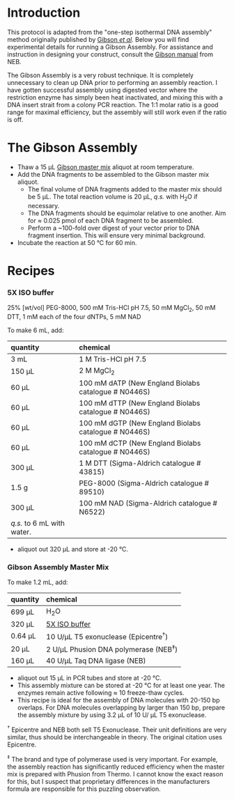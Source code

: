 # Introduction
This protocol is adapted from the "one-step isothermal DNA assembly" method originally published by [Gibson _et al_](http://www.ncbi.nlm.nih.gov/pubmed/19363495).  Below you will find experimental details for running a Gibson Assembly.  For assistance and instruction in designing your construct, consult the [Gibson manual](https://www.neb.com/~/media/Catalog/All-Products/0AA961B294E444AFBEDD5C4A904C76E6/Datacards%20or%20Manuals/manualE2611.pdf) from NEB.

The Gibson Assembly is a very robust technique.  It is completely unnecessary to clean up DNA prior to performing an assembly reaction.  I have gotten successful assembly using digested vector where the restriction enzyme has simply been heat inactivated, and mixing this with a DNA insert strait from a colony PCR reaction.  The 1:1 molar ratio is a good range for maximal efficiency, but the assembly will still work even if the ratio is off.


# The Gibson Assembly
* Thaw a 15 μL [Gibson master mix](#gibson-assembly-master-mix) aliquot at room temperature.
* Add the DNA fragments to be assembled to the Gibson master mix aliquot.
  * The final volume of DNA fragments added to the master mix should be 5 μL.  The total reaction volume is 20 μL, _q.s._ with H<sub>2</sub>O if necessary.
  * The DNA fragments should be equimolar relative to one another. Aim for ≈ 0.025 pmol of each DNA fragment to be assembled.
  * Perform a ~100-fold over digest of your vector  prior to DNA fragment insertion.  This will ensure very minimal background.
* Incubate the reaction at 50 °C for 60 min.



# Recipes
### 5X ISO buffer
25% [wt/vol] PEG-8000, 500 mM Tris-HCl pH 7.5, 50 mM MgCl<sub>2</sub>, 50 mM DTT, 1 mM each of the four dNTPs, 5 mM NAD

To make 6 mL, add:

| quantity | chemical |
| :--- | :--- |
| 3 mL | 1 M Tris-HCl pH 7.5 |
| 150 μL | 2 M MgCl<sub>2</sub> |
| 60 μL | 100 mM dATP (New England Biolabs catalogue # N0446S) |
| 60 μL | 100 mM dTTP (New England Biolabs catalogue # N0446S) |
| 60 μL | 100 mM dGTP (New England Biolabs catalogue # N0446S) |
| 60 μL | 100 mM dCTP (New England Biolabs catalogue # N0446S) |
| 300 μL | 1 M DTT (Sigma-Aldrich catalogue # 43815) |
| 1.5 g | PEG-8000 (Sigma-Aldrich catalogue # 89510) |
| 300 μL | 100 mM NAD (Sigma-Aldrich catalogue # N6522) |
| _q.s._ to 6 mL with water. |

* aliquot out 320 μL and store at -20 °C.


### Gibson Assembly Master Mix
To make 1.2 mL, add:

| quantity | chemical |
| :--- | :--- |
| 699 μL | H<sub>2</sub>O |
| 320 μL | [5X ISO buffer](#5X-ISO-buffer) |
| 0.64 μL | 10 U/μL T5 exonuclease (Epicentre<sup>†</sup>) |
| 20 μL | 2 U/μL Phusion DNA polymerase (NEB<sup>‡</sup>) |
| 160 μL | 40 U/μL Taq DNA ligase (NEB) |

* aliquot out 15 μL in PCR tubes and store at -20 °C.
* This assembly mixture can be stored at -20 °C for at least one year. The enzymes remain active following ≈ 10 freeze-thaw cycles.
* This recipe is ideal for the assembly of DNA molecules with 20-150 bp overlaps. For DNA molecules overlapping by larger than 150 bp, prepare the assembly mixture by using 3.2 μL of 10 U/ μL T5 exonuclease.

<sup>†</sup> Epicentre and NEB both sell T5 Exonuclease. Their unit definitions are very similar, thus should be interchangeable in theory. The original citation uses Epicentre.

<sup>‡</sup> The brand and type of polymerase used is very important.  For example, the assembly reaction has significantly reduced efficiency when the master mix is prepared with Phusion from Thermo.  I cannot know the exact reason for this, but I suspect that proprietary differences in the manufacturers formula are responsible for this puzzling observation.